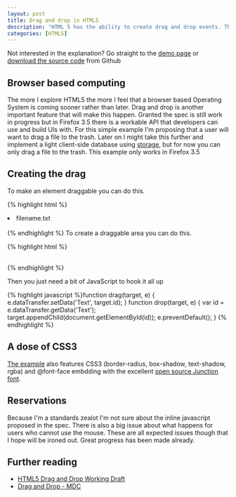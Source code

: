 ```yaml
--- 
layout: post
title: Drag and drop in HTML5
description: "HTML 5 has the ability to create drag and drop events. This example only works in Firefox 3.5 and Safari 4 but here's a quick tour of how it works. "
categories: [HTML5]
---
```

Not interested in the explanation? Go straight to the [demo page][1] or [download the source code][2] from Github

## Browser based computing

The more I explore HTML5 the more I feel that a browser based Operating System is coming sooner rather than later. Drag and drop is another important feature that will make this happen. Granted the spec is still work in progress but in Firefox 3.5 there is a workable API that developers can use and build UIs with. For this simple example I'm proposing that a user will want to drag a file to the trash. Later on I might take this further and implement a light client-side database using [storage][3], but for now you can only drag a file to the trash. This example only works in Firefox 3.5

## Creating the drag

To make an element draggable you can do this. 

{% highlight html %}<li draggable="true" id="file1" ondragstart="drag(this, event)"><span>filename.txt</span></li>  
{% endhighlight %}
To create a draggable area you can do this. 

{% highlight html %}<div id="trash" ondrop="drop(this, event)" ondragenter="return false" ondragover="return false"></div>    
{% endhighlight %}

Then you just need a bit of JavaScript to hook it all up 

{% highlight javascript %}function drag(target, e) {
    e.dataTransfer.setData('Text', target.id);
}
function drop(target, e) {
    var id = e.dataTransfer.getData('Text');
    target.appendChild(document.getElementById(id));
    e.preventDefault();
} 
{% endhighlight %}

## A dose of CSS3

[The example][1] also features CSS3 (border-radius, box-shadow, text-shadow, rgba) and @font-face embdding with the excellent [open source Junction font][4].

## Reservations

Because I'm a standards zealot I'm not sure about the inline javascript proposed in the spec. There is also a big issue about what happens for users who cannot use the mouse. These are all expected issues though that I hope will be ironed out. Great progress has been made already.

## Further reading

* [HTML5 Drag and Drop Working Draft][5]
* [Drag and Drop - MDC][6]

 [1]: http://shapeshed.com/examples/drag-and-drop/
 [2]: http://github.com/shapeshed/HTML-5/tree/master
 [3]: http://dev.w3.org/html5/webstorage/#storage-0
 [4]: http://www.theleagueofmoveabletype.com/fonts/1-junction
 [5]: http://www.whatwg.org/specs/web-apps/current-work/#dnd
 [6]: https://developer.mozilla.org/En/DragDrop/Drag_and_Drop
